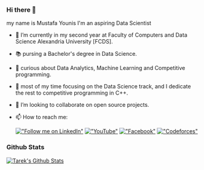 ### Hi there 👋
my name is Mustafa Younis
I'm an aspiring Data Scientist 
- 🔭 I’m currently in my second year at Faculty of Computers and Data Science Alexandria University [FCDS].
- 📚 pursing a Bachelor's degree in Data Science.
- 🌱 curious about Data Analytics, Machine Learning and Competitive programming.
- 🧠 most of my time focusing on the Data Science track, and I dedicate the rest to competitive programming in C++.
- 👯 I’m looking to collaborate on open source projects.
- 📫 How to reach me:

	[!["Follow me on LinkedIn"](https://img.shields.io/badge/LinkedIn-blue?style=flat&logo=linkedin&labelColor=blue)](https://www.linkedin.com/in/mustafa-younis)
  [!["YouTube"](https://img.shields.io/badge/YouTube-FF0000?style=flat&logo=youtube&logoColor=white)](https://www.youtube.com/channel/UC7Iunxobuf9TkTcHGecxJqw)
  [!["Facebook"](https://img.shields.io/badge/Facebook-1877F2?style=flat&logo=facebook&logoColor=white)](https://www.facebook.com/profile.php?id=61564941905925)
  [!["Codeforces"](https://img.shields.io/badge/Codeforces-FFFFFF?style=flat&logo=codeforces&logoColor=black&labelColor=F8DC3D)](https://codeforces.com/profile/Mustafa_Younis)


### Github Stats
[![Tarek's Github Stats](https://github-readme-stats.vercel.app/api?username=mus6afayounis&count_private=true&theme=default&show_icons=true&&title_color=fff&icon_color=79ff97&text_color=9f9f9f&bg_color=151515)](https://github.com/mus6afayounis)

